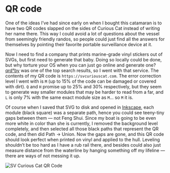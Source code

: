 # QR code

One of the ideas I’ve had since early on when I bought this catamaran is to have two QR codes slapped on the sides of Curious Cat instead of writing her name there.  This way I could avoid a lot of questions about the vessel from seemingly friendly randos, so people could just find all the answers for themselves by pointing their favorite portable surveillance device at it.

Now I need to find a company that prints marine-grade vinyl stickers out of SVGs, but first need to generate that baby.  Doing so locally could be done, but why torture your OS when you can just go online and generate one?  [qrd°by](https://qrd.by/qr-code-generator-svg) was one of the top search results, so I went with that service.  The contents of my QR code is `https://svcuriouscat.com`.  The error correction level I went with is `M` (up to 15% of the code can be damaged or covered with dirt).  `Q` and `H` promise up to 25% and 30% respectively, but they seem to generate way smaller modules that may be harder to read from a far, and `L` is only 7% with the same exact module size as `M`... so `M` it is.

Of course when I saved that SVG to disk and opened in [Inkscape](https://inkscape.org), each module (black square) was a separate path, hence you could see teeny-tiny gaps between them — not Feng Shui.  Since my boat is going to be even more white in color than she is currently, I removed the background level completely, and then selected all those black paths that represent the QR code, and then did Path → Union.  Now the gaps are gone, and this QR code should look perfect when printed on vinyl and applied to the hull.  Leveling shouldn’t be too hard as I have a rub rail there, and besides could also just measure distance from the waterline by hanging something off my lifeline — there are ways of not messing it up.

![SV Curious Cat QR Code](/captains-log/2022/09/03/assets/qr-svcuriouscat-com.svg)
